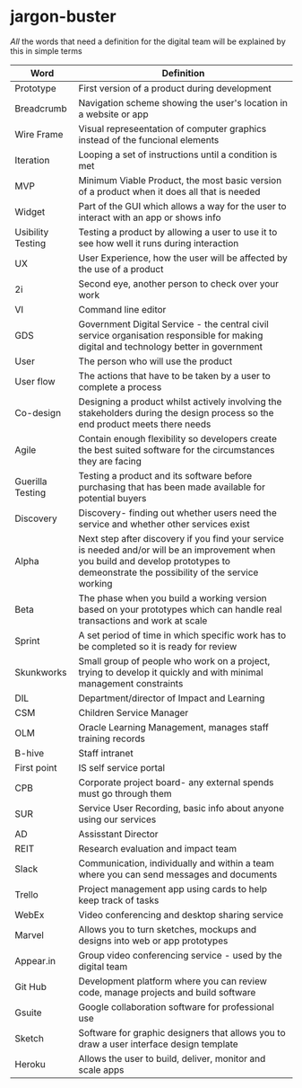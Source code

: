 # jargon-buster
*All* the words that need a definition for the digital team will be explained by this in simple terms

| Word              | Definition                                                                                                                                                                              |
|-------------------|-----------------------------------------------------------------------------------------------------------------------------------------------------------------------------------------|
| Prototype         | First version of a product during development                                                                                                                                           |
| Breadcrumb        | Navigation scheme showing the user's location in a website or app                                                                                                                       |
| Wire Frame        | Visual represeentation of computer graphics instead of the funcional elements                                                                                                           |
| Iteration         | Looping a set of instructions until a condition is met                                                                                                                                  |
| MVP               | Minimum Viable Product, the most basic version of a product when it does all that is needed                                                                                             |
| Widget            | Part of the GUI which allows a way for the user to interact with an app or shows info                                                                                                   |
| Usibility Testing | Testing a product by allowing a user to use it to see how well it runs during interaction                                                                                               |
| UX                | User Experience, how the user will be affected by the use of a product                                                                                                                  |
| 2i                | Second eye, another person to check over your work                                                                                                                                      |
| VI                | Command line editor                                                                                                                                                                     |
| GDS               | Government Digital Service - the central civil service organisation responsible for making digital and technology better in government                                              |
| User              | The person who will use the product                                                                                                                                                     |
| User flow         | The actions that have to be taken by a user to complete a process                                                                                                                       |
| Co-design         | Designing a product whilst actively involving the stakeholders during the design process so the end product meets there needs                                                           |
| Agile             | Contain enough flexibility so developers create the best suited software for the circumstances they are facing                                                                          |
| Guerilla Testing  | Testing a product and its software before purchasing that has been made available for potential buyers                                                                                  |
| Discovery         | Discovery- finding out whether users need the service and whether other services exist                                                                                                  |
| Alpha             | Next step after discovery if you find your service is needed and/or will be an improvement when you build and develop prototypes to demeonstrate the possibility of the service working |
| Beta              | The phase when you build a working version based on your prototypes which can handle real transactions and work at scale                                                                |
| Sprint            | A set period of time in which specific work has to be completed so it is ready for review                                                                                               |
| Skunkworks        | Small group of people who work on a project, trying to develop it quickly and with minimal management constraints                                                                       |
| DIL               | Department/director of Impact and Learning                                                                                                                                              |
| CSM               | Children Service Manager                                                                                                                                                                |
| OLM               | Oracle Learning Management, manages staff training records                                                                                                                              |
| B-hive            | Staff intranet                                                                                                                                                                          |
| First point       | IS self service portal                                                                                                                                                                  |
| CPB               | Corporate project board- any external spends must go through them                                                                                                                       |
| SUR               | Service User Recording, basic info about anyone using our services                                                                                                                      |
| AD                | Assisstant Director                                                                                                                                                                     |
| REIT              | Research evaluation and impact team                                                                                                                                                     |
| Slack             | Communication, individually and within a team where you can send messages and documents                                                                                                 |
| Trello            | Project management app using cards to help keep track of tasks                                                                                                                          |
| WebEx             | Video conferencing and desktop sharing service                                                                                                                                          |
| Marvel            | Allows you to turn sketches, mockups and designs into web or app prototypes                                                                                                             |
| Appear.in         | Group video conferencing service - used by the digital team                                                                                                                                                        |
| Git Hub           | Development platform where you can review code, manage projects and build software                                                                                                      |
| Gsuite            | Google collaboration software for professional use                                                                                                                                      |
| Sketch            | Software for graphic designers that allows you to draw a user interface design template                                                                                                 |
| Heroku            | Allows the user to build, deliver, monitor and scale apps                                                                                                                               |
